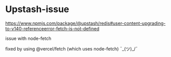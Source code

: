# Upstash-issue

https://www.npmjs.com/package/@upstash/redis#user-content-upgrading-to-v140-referenceerror-fetch-is-not-defined

issue with node-fetch

fixed by using @vercel/fetch (which uses node-fetch) ¯\_(ツ)_/¯
